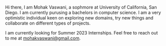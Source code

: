 Hi there, I am Mohak Vaswani, a sophmore at University of California, San Diego. I am currently purusing a bachelors in computer science. 
I am a very optimistic individual keen on exploring new domains, try new things and collaborate on different types of projects.

I am currently looking for Summer 2023 Internships. Feel free to reach out to me at mohakvaswani@gmail.com.
